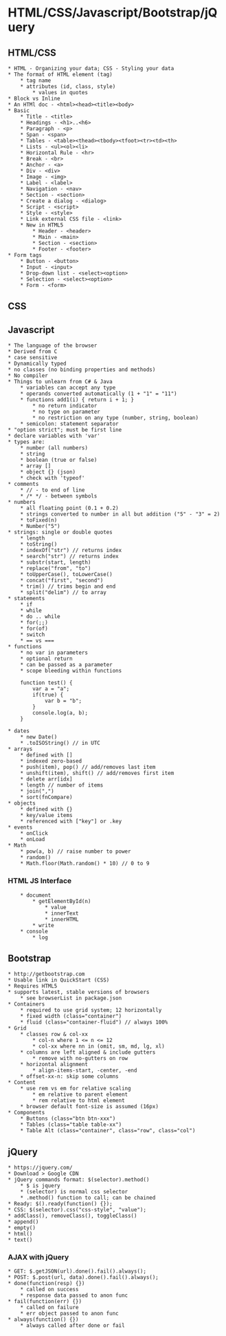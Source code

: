 # HTML/CSS/Javascript/Bootstrap/jQuery
## HTML/CSS
    * HTML - Organizing your data; CSS - Styling your data
    * The format of HTML element (tag)
        * tag name
        * attributes (id, class, style)
            * values in quotes
    * Block vs Inline
    * An HTMl doc - <html><head><title><body>
    * Basic
        * Title - <title>
        * Headings - <h1>..<h6>
        * Paragraph - <p>
        * Span - <span>
        * Tables - <table><thead><tbody><tfoot><tr><td><th>
        * Lists - <ul><ol><li>
        * Horizontal Rule - <hr>
        * Break - <br>
        * Anchor - <a>
        * Div - <div>
        * Image - <img>
        * Label - <label>
        * Navigation - <nav>
        * Section - <section>
        * Create a dialog - <dialog>
        * Script - <script>
        * Style - <style>
        * Link external CSS file - <link>
        * New in HTML5
            * Header - <header>
            * Main - <main>
            * Section - <section>
            * Footer - <footer>
    * Form tags
        * Button - <button>
        * Input - <input>
        * Drop-down list - <select><option>
        * Selection - <select><option>
        * Form - <form>

## CSS

## Javascript
    * The language of the browser
    * Derived from C
    * case sensitive
    * Dynamically typed
    * no classes (no binding properties and methods)
    * No compiler
    * Things to unlearn from C# & Java
        * variables can accept any type
        * operands converted automatically (1 + "1" = "11")
        * functions add1(i) { return i + 1; }
            * no return indicator
            * no type on parameter
            * no restriction on any type (number, string, boolean)
        * semicolon: statement separator
    * "option strict"; must be first line
    * declare variables with 'var'
    * types are:
        * number (all numbers)
        * string
        * boolean (true or false)
        * array []
        * object {} (json)
        * check with 'typeof'
    * comments
        * // - to end of line
        * /* */ - between symbols
    * numbers
        * all floating point (0.1 + 0.2)
        * strings converted to number in all but addition ("5" - "3" = 2)
        * toFixed(n)
        * Number("5")
    * strings: single or double quotes
        * length
        * toString()
        * indexOf("str") // returns index
        * search("str") // returns index
        * substr(start, length)
        * replace("from", "to")
        * toUpperCase(), toLowerCase()
        * concat("first", "second")
        * trim() // trims begin and end
        * split("delim") // to array
    * statements
        * if
        * while
        * do .. while
        * for(;;)
        * for(of)
        * switch
        * == vs ===
    * functions
        * no var in parameters
        * optional return
        * can be passed as a parameter
        * scope bleeding within functions
```
    function test() {
        var a = "a";
        if(true) {
            var b = "b";
        }
        console.log(a, b);
    }
```
    * dates
        * new Date()
        * .toISOString() // in UTC
    * arrays
        * defined with []
        * indexed zero-based
        * push(item), pop() // add/removes last item
        * unshift(item), shift() // add/removes first item
        * delete arr[idx]
        * length // number of items
        * join(",")
        * sort(fnCompare)
    * objects
        * defined with {}
        * key/value items
        * referenced with ["key"] or .key
    * events
        * onClick
        * onLoad
    * Math
        * pow(a, b) // raise number to power
        * random()
        * Math.floor(Math.random() * 10) // 0 to 9

### HTML JS Interface
        * document
            * getElementById(n)
                * value
                * innerText
                * innerHTML
            * write
        * console
            * log

## Bootstrap
    * http://getbootstrap.com
    * Usable link in QuickStart (CSS)
    * Requires HTML5
    * supports latest, stable versions of browsers
        * see browserList in package.json
    * Containers 
        * required to use grid system; 12 horizontally
        * fixed width (class="container")
        * fluid (class="container-fluid") // always 100%
    * Grid
        * classes row & col-xx
            * col-n where 1 <= n <= 12
            * col-xx where nn in (omit, sm, md, lg, xl)
        * columns are left aligned & include gutters
            * remove with no-gutters on row
        * horizontal alignment
            * align-items-start, -center, -end
        * offset-xx-n: skip some columns
    * Content
        * use rem vs em for relative scaling
            * em relative to parent element
            * rem relative to html element
        * browser default font-size is assumed (16px)
    * Components
        * Buttons (class="btn btn-xxx")
        * Tables (class="table table-xx")
        * Table Alt (class="container", class="row", class="col")

## jQuery
    * https://jquery.com/
    * Download > Google CDN
    * jQuery commands format: $(selector).method()
        * $ is jquery
        * (selector) is normal css selector
        * .method() function to call; can be chained
    * Ready: $().ready(function() {});
    * CSS: $(selector).css("css-style", "value");
    * addClass(), removeClass(), toggleClass()
    * append()
    * empty()
    * html()
    * text()
### AJAX with jQuery
    * GET: $.getJSON(url).done().fail().always();
    * POST: $.post(url, data).done().fail().always();
    * done(function(resp) {}) 
        * called on success 
        * response data passed to anon func
    * fail(function(err) {})
        * called on failure
        * err object passed to anon func
    * always(function() {})
        * always called after done or fail